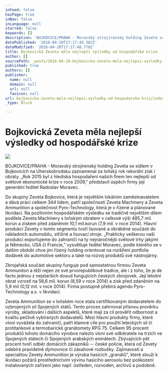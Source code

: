 ```yaml
---
inFeed: false
hasPage: true
inNav: false
inLanguage: null
starred: false
keywords: []
description: 'BOJKOVICE/PRAHA - Moravský strojírenský holding Zeveta se sídlem v Bojkovicích na Uherskobrodsku zaznamenal za loňský rok rekordní zisk i obraty. „Rok 2015 byl z hlediska hospodaření našich firem ten nejlepší od světové ekonomické krize v roce 2009,“ představil úspěch firmy její generální ředitel Radoslav Moravec.'
datePublished: '2016-04-20T17:17:49.362Z'
dateModified: '2016-04-20T17:17:48.778Z'
title: Bojkovická Zeveta měla nejlepší výsledky od hospodářské krize
author: []
sourcePath: _posts/2016-04-19-bojkovicka-zeveta-mela-nejlepsi-vysledky-od-hospodarske-kriz.md
published: true
authors: []
publisher:
  name: null
  domain: null
  url: null
  favicon: null
url: bojkovicka-zeveta-mela-nejlepsi-vysledky-od-hospodarske-kriz/index.html
_type: Blurb

---
```

# Bojkovická Zeveta měla nejlepší výsledky od hospodářské krize
![](https://the-grid-user-content.s3-us-west-2.amazonaws.com/470e976d-69af-4e9c-bd74-227c14329028.jpg)

BOJKOVICE/PRAHA - Moravský strojírenský holding Zeveta se sídlem v Bojkovicích na Uherskobrodsku zaznamenal za loňský rok rekordní zisk i obraty. „Rok 2015 byl z hlediska hospodaření našich firem ten nejlepší od světové ekonomické krize v roce 2009," představil úspěch firmy její generální ředitel Radoslav Moravec.

Do skupiny Zeveta Bojkovice, která je největším lokálním zaměstnavatelem a dává práci celkem 344 lidem, patří společnosti Zeveta Machinery a Zeveta Ammunition a společnost Pyro-Technology, která je v řízené a plánované likvidaci. Na pozitivním hospodářském výsledku se tradičně největším dílem podílela Zeveta Machinery s loňským obratem v celkové výši 485,7 mil. korun a ziskem před zdaněním 10,1 mil.korun (7,9 mil. v roce 2014). Hlavní produkci Zevety v tomto segmentu tvoří lisované a obráběné součásti do nákladních automobilu, střižné a lisovací stroje. „Prakticky veškerou naši produkci exportujeme do zahraničí na ty nejnáročnější světové trhy jakými je Německo, USA či Francie," vysvětluje ředitel Moravec, podle kterého se v dalším období chce jím řízený holding orientovat na rozšíření portfolia dodávek do automotive sektoru a také na rozvoj produktů své nástrojárny.

Zbrojařská součást skupiny funguje pod samostatnou firmou Zeveta Ammuniton a těží nejen ze své prvorepublikové tradice, ale i z toho, že je de facto jednou z nejstarších dosud fungujících českých zbrojovek. Její letošní obrat vzrostl na 56,6 mil. korun (8,59 v roce 2014) a zisk před zdaněním na 5,9 mil (0,12 mil. v roce 2014). Firma postupně přebírá agendu Pyro-Technology a.s. v likvidaci.

Zeveta Ammunition se v loňském roce stala certifikovaným dodavatelem do ozbrojených sil Spojených států. Tento proces zahrnoval přísnou prověrku výroby, skladování i dalších aspektů, které mají za cíl prověřit odbornost a kvalitu pečlivě vybíraných dodavatelů. Mezi hlavní produkty firmy, které vloni vyvážela do zahraničí, patří klamné cíle pro použití leteckých sil či protitankové a termobarické granátomety RPG 75\. Celkem 95 procent produktů tohoto domácího výrobce nalezlo vloni své odběratele na trzích ve Spojených státech či Spojených arabských emirátech. Zbývajících pět procent tvoří odběr domácích zákazníků -- české policie, která od Zevety odebírá pravidelně dýmovnice či zásahové rozbušky. Zajímavostí a specialitou Zevety Ammunition je výroba hasících „granátů", které slouží k ikvidaci požárů prostřednictvím vývinu hasicího aerosolu bez poškození instalovaných zařízení jako např. ústředen, rozvoden, archivů a podobně.